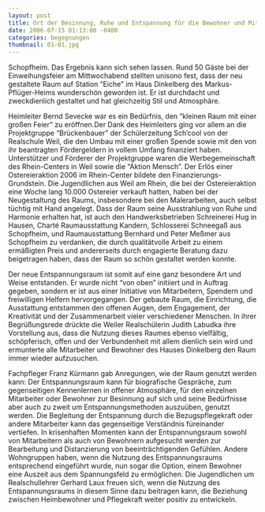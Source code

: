 ```yaml
---
layout: post
title: Ort der Besinnung, Ruhe und Entspannung für die Bewohner und Mitarbeiter des Markus-Pflüger-Heims
date: 2006-07-15 01:13:00 -0400
categories: begegnungen
thumbnail: 01-01.jpg
---
```

Schopfheim. Das Ergebnis kann sich sehen lassen. Rund 50 Gäste bei der Einweihungsfeier am Mittwochabend stellten unisono fest, dass der neu gestaltete Raum auf Station “Eiche” im Haus Dinkelberg des Markus-Pflüger-Heims wunderschön geworden ist. Er ist durchdacht und zweckdienlich gestaltet und hat gleichzeitig Stil und Atmosphäre.

Heimleiter Bernd Sevecke war es ein Bedürfnis, den “kleinen Raum mit einer großen Feier” zu eröffnen.Der Dank des Heimleiters ging vor allem an die Projektgruppe “Brückenbauer” der Schülerzeitung Sch’cool von der Realschule Weil, die den Umbau mit einer großen Spende sowie mit den von ihr beantragten Fördergeldern in vollem Umfang finanziert haben. Unterstützer und Förderer der Projektgruppe waren die Werbegemeinschaft des Rhein-Centers in Weil sowie die “Aktion Mensch”. Der Erlös einer Ostereieraktion 2006 im Rhein-Center bildete den Finanzierungs-Grundstein. Die Jugendlichen aus Weil am Rhein, die bei der Ostereieraktion eine Woche lang 10.000 Ostereier verkauft hatten, haben bei der Neugestaltung des Raums, insbesondere bei den Malerarbeiten, auch selbst tüchtig mit Hand angelegt. Dass der Raum seine Ausstrahlung von Ruhe und Harmonie erhalten hat, ist auch den Handwerksbetrieben Schreinerei Hug in Hausen, Charté Raumausstattung Kandern, Schlosserei Schneegaß aus Schopfheim, und Raumausstattung Bernhard und Peter Meßmer aus Schopfheim zu verdanken, die durch qualitätvolle Arbeit zu einem ermäßigten Preis und andererseits durch engagierte Beratung dazu beigetragen haben, dass der Raum so schön gestaltet werden konnte.

Der neue Entspannungsraum ist somit auf eine ganz besondere Art und Weise entstanden. Er wurde nicht “von oben” initiiert und in Auftrag gegeben, sondern er ist aus einer Initiative von Mitarbeitern, Spendern und freiwilligen Helfern hervorgegangen. Der gebaute Raum, die Einrichtung, die Ausstattung entstammen den offenen Augen, dem Engagement, der Kreativität und der Zusammenarbeit vieler verschiedener Menschen. In ihrer Begrüßungsrede drückte die Weiler Realschülerin Judith Labudka ihre Vorstellung aus, dass die Nutzung dieses Raumes ebenso vielfältig, schöpferisch, offen und der Verbundenheit mit allem dienlich sein wird und ermunterte alle Mitarbeiter und Bewohner des Hauses Dinkelberg den Raum immer wieder aufzusuchen.

Fachpfleger Franz Kürmann gab Anregungen, wie der Raum genutzt werden kann: Der Entspannungsraum kann für biografische Gespräche, zum gegenseitigen Kennenlernen in offener Atmosphäre, für den einzelnen Mitarbeiter oder Bewohner zur Besinnung auf sich und seine Bedürfnisse aber auch zu zweit um Entspannungsmethoden auszuüben, genutzt werden. Die Begleitung der Entspannung durch die Bezugspflegekraft oder andere Mitarbeiter kann das gegenseitige Verständnis füreinander vertiefen. In krisenhaften Momenten kann der Entspannungsraum sowohl von Mitarbeitern als auch von Bewohnern aufgesucht werden zur Bearbeitung und Distanzierung von beeinträchtigenden Gefühlen. Andere Wohngruppen haben, wenn die Nutzung des Entspannungsraums entsprechend eingeführt wurde, nun sogar die Option, einem Bewohner eine Auszeit aus dem Spannungsfeld zu ermöglichen.
Die Jugendlichen um Realschullehrer Gerhard Laux freuen sich, wenn die Nutzung des Entspannungsraums in diesem Sinne dazu beitragen kann, die Beziehung zwischen Heimbewohner und Pflegekraft weiter positiv zu entwickeln.